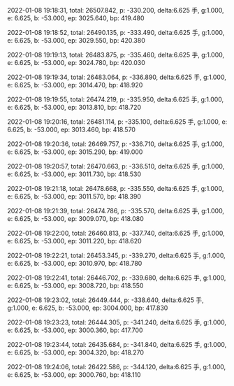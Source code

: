 2022-01-08 19:18:31, total: 26507.842, p: -330.200, delta:6.625 手, g:1.000, e: 6.625, b: -53.000, ep: 3025.640, bp: 419.480

2022-01-08 19:18:52, total: 26490.135, p: -333.490, delta:6.625 手, g:1.000, e: 6.625, b: -53.000, ep: 3029.550, bp: 420.380

2022-01-08 19:19:13, total: 26483.875, p: -335.460, delta:6.625 手, g:1.000, e: 6.625, b: -53.000, ep: 3024.780, bp: 420.030

2022-01-08 19:19:34, total: 26483.064, p: -336.890, delta:6.625 手, g:1.000, e: 6.625, b: -53.000, ep: 3014.470, bp: 418.920

2022-01-08 19:19:55, total: 26474.219, p: -335.950, delta:6.625 手, g:1.000, e: 6.625, b: -53.000, ep: 3013.810, bp: 418.720

2022-01-08 19:20:16, total: 26481.114, p: -335.100, delta:6.625 手, g:1.000, e: 6.625, b: -53.000, ep: 3013.460, bp: 418.570

2022-01-08 19:20:36, total: 26469.757, p: -336.710, delta:6.625 手, g:1.000, e: 6.625, b: -53.000, ep: 3015.290, bp: 419.000

2022-01-08 19:20:57, total: 26470.663, p: -336.510, delta:6.625 手, g:1.000, e: 6.625, b: -53.000, ep: 3011.730, bp: 418.530

2022-01-08 19:21:18, total: 26478.668, p: -335.550, delta:6.625 手, g:1.000, e: 6.625, b: -53.000, ep: 3011.570, bp: 418.390

2022-01-08 19:21:39, total: 26474.786, p: -335.570, delta:6.625 手, g:1.000, e: 6.625, b: -53.000, ep: 3009.070, bp: 418.080

2022-01-08 19:22:00, total: 26460.813, p: -337.740, delta:6.625 手, g:1.000, e: 6.625, b: -53.000, ep: 3011.220, bp: 418.620

2022-01-08 19:22:21, total: 26453.345, p: -339.270, delta:6.625 手, g:1.000, e: 6.625, b: -53.000, ep: 3010.970, bp: 418.780

2022-01-08 19:22:41, total: 26446.702, p: -339.680, delta:6.625 手, g:1.000, e: 6.625, b: -53.000, ep: 3008.720, bp: 418.550

2022-01-08 19:23:02, total: 26449.444, p: -338.640, delta:6.625 手, g:1.000, e: 6.625, b: -53.000, ep: 3004.000, bp: 417.830

2022-01-08 19:23:23, total: 26444.305, p: -341.240, delta:6.625 手, g:1.000, e: 6.625, b: -53.000, ep: 3000.360, bp: 417.700

2022-01-08 19:23:44, total: 26435.684, p: -341.840, delta:6.625 手, g:1.000, e: 6.625, b: -53.000, ep: 3004.320, bp: 418.270

2022-01-08 19:24:06, total: 26422.586, p: -344.120, delta:6.625 手, g:1.000, e: 6.625, b: -53.000, ep: 3000.760, bp: 418.110